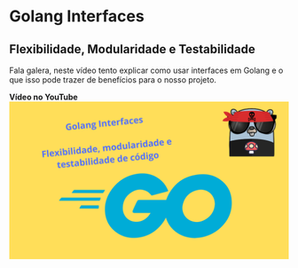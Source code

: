 # Golang Interfaces

## Flexibilidade, Modularidade e Testabilidade

Fala galera, neste vídeo tento explicar como usar interfaces em Golang e o que isso pode trazer de benefícios para o nosso projeto.

**Vídeo no YouTube**
[![**Vídeo no YouTube**](./thumb.png)](https://https://youtu.be/dRoy5bEdxaI)
